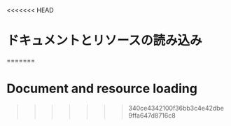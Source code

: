
<<<<<<< HEAD
# ドキュメントとリソースの読み込み
=======
# Document and resource loading
>>>>>>> 340ce4342100f36bb3c4e42dbe9ffa647d8716c8
